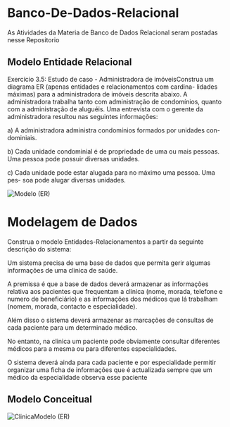 # Banco-De-Dados-Relacional
As Atividades da Materia de Banco de Dados Relacional seram postadas nesse Repositorio

## Modelo Entidade Relacional

Exercício 3.5: Estudo de caso - Administradora de imóveisConstrua um diagrama ER (apenas entidades e relacionamentos com cardina-
lidades máximas) para a administradora de imóveis descrita abaixo.
A administradora trabalha tanto com administração de condomínios,
quanto com a administração de aluguéis.
Uma entrevista com o gerente da administradora resultou nas seguintes
informações:

a) A administradora administra condomínios formados por unidades con-
dominiais.

b) Cada unidade condominial é de propriedade de uma ou mais pessoas.
Uma pessoa pode possuir diversas unidades.

c) Cada unidade pode estar alugada para no máximo uma pessoa. Uma pes-
soa pode alugar diversas unidades.

![Modelo (ER)](https://user-images.githubusercontent.com/63554484/93284661-87e9c680-f7a9-11ea-82ed-c24f8a4af429.png)


# Modelagem de Dados

Construa o modelo Entidades-Relacionamentos a partir da seguinte descrição do sistema:



Um sistema precisa de uma base de dados que permita gerir algumas informações de uma clinica de saúde.

A premissa é que a base de dados deverá armazenar as informações relativa aos pacientes que frequentam a clínica (nome, morada, telefone e numero de beneficiário) e as informações dos médicos que lá trabalham (nomem, morada, contacto e especialidade).

Além disso o sistema deverá armazenar as marcações de consultas de cada paciente para um determinado médico.

No entanto, na clinica um paciente pode obviamente consultar diferentes médicos para a mesma ou para diferentes especialidades.

O sistema deverá ainda para cada paciente e por especialidade permitir organizar uma ficha de informações que é actualizada sempre que um médico da especialidade observa esse paciente

## Modelo Conceitual
![ClinicaModelo (ER)](https://user-images.githubusercontent.com/63554484/93716647-583f1380-fb47-11ea-88e2-6b048658ab23.png)
